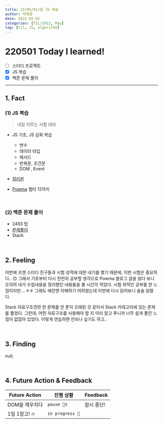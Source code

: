```yaml
---
title: 22/05/01/일 JS 복습
author: 박재경
date: 2022-05-01
categories: [TIL/2022, May]
tag: [til, JS, algorithm]
---
```


# 220501 Today I learned!

- [ ] 스터디 프로젝트
- [x] JS 복습
- [x] 백준 문제 풀이 

---

## 1. Fact 

### (1) JS 복습

> 내일 치루는 시험 대비 

- JS 기초, JS 심화 복습
  - 변수
  - 데이터 타입
  - 메서드 
  - 반복문, 조건문
  - DOM , Event

- [정리본](https://github.com/JaeKP/Study/tree/master/web/JS)
- [Poiema](https://poiemaweb.com/coding) 챕터 12까지

<br>

### (2) 백준 문제 풀이

- 2493 탑
- [문제풀이](https://github.com/JaeKP/Study/tree/master/algorithm/1%EC%9D%BC1%EC%95%8C%EA%B3%A0/05%EC%9B%94/0501)
- Stack

<br>

## 2. Feeling

이번에 프엔 스터디 친구들과 시험 성적에 대한 내기를 했기 때문에, 이번 시험은 중요하다.. 🙃 그래서 기초부터 다시 천천히 공부할 생각으로 Poiema 블로그 글을 읽다 보니 오히려 내가 수업내용을 정리했던 내용들을 볼 시간이 적었다. 시험 외적인 공부를 한 느낌이지만....ㅎㅎ 그래도 예전엔 이해하기 어려웠는데 이번에 다시 읽어보니 술술 읽혔다. 

Stack 자료구조관련 한 문제를 안 푼지 오래된 것 같아서 Stack 카테고리에 있는 문제를 풀었다. 그런데, 어떤 자료구조를 사용해야 할 지 미리 알고 푸니까 너무 쉽게 풀린 느낌이 없잖아 있었다. 이렇게 연습하면 안되나 싶기도 하고.. 

<br>

## 3. Finding 

null;

<br>

## 4. Future Action & Feedback

| Future Action  | 진행 상황       | Feedback   |
| -------------- | --------------- | ---------- |
| DOM을 깨우치다 | `pause 🤦‍♀️`      | 잠시 중단! |
| 1일 1알고! 🔥   | `in progress 🚀` |            |

<br>
